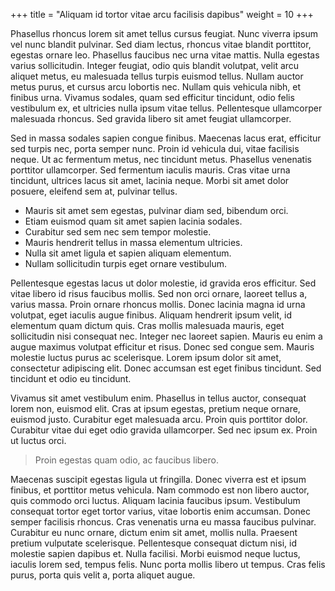 +++
title = "Aliquam id tortor vitae arcu facilisis dapibus"
weight = 10
+++

Phasellus rhoncus lorem sit amet tellus cursus feugiat. Nunc viverra ipsum vel nunc blandit pulvinar. Sed diam lectus, rhoncus vitae blandit porttitor, egestas ornare leo. Phasellus faucibus nec urna vitae mattis. Nulla egestas varius sollicitudin. Integer feugiat, odio quis blandit volutpat, velit arcu aliquet metus, eu malesuada tellus turpis euismod tellus. Nullam auctor metus purus, et cursus arcu lobortis nec. Nullam quis vehicula nibh, et finibus urna. Vivamus sodales, quam sed efficitur tincidunt, odio felis vestibulum ex, et ultricies nulla ipsum vitae tellus. Pellentesque ullamcorper malesuada rhoncus. Sed gravida libero sit amet feugiat ullamcorper.

Sed in massa sodales sapien congue finibus. Maecenas lacus erat, efficitur sed turpis nec, porta semper nunc. Proin id vehicula dui, vitae facilisis neque. Ut ac fermentum metus, nec tincidunt metus. Phasellus venenatis porttitor ullamcorper. Sed fermentum iaculis mauris. Cras vitae urna tincidunt, ultrices lacus sit amet, lacinia neque. Morbi sit amet dolor posuere, eleifend sem at, pulvinar tellus.

-   Mauris sit amet sem egestas, pulvinar diam sed, bibendum orci.
-   Etiam euismod quam sit amet sapien lacinia sodales.
-   Curabitur sed sem nec sem tempor molestie.
-   Mauris hendrerit tellus in massa elementum ultricies.
-   Nulla sit amet ligula et sapien aliquam elementum.
-   Nullam sollicitudin turpis eget ornare vestibulum.

Pellentesque egestas lacus ut dolor molestie, id gravida eros efficitur. Sed vitae libero id risus faucibus mollis. Sed non orci ornare, laoreet tellus a, varius massa. Proin ornare rhoncus mollis. Donec lacinia magna id urna volutpat, eget iaculis augue finibus. Aliquam hendrerit ipsum velit, id elementum quam dictum quis. Cras mollis malesuada mauris, eget sollicitudin nisi consequat nec. Integer nec laoreet sapien. Mauris eu enim a augue maximus volutpat efficitur et risus. Donec sed congue sem. Mauris molestie luctus purus ac scelerisque. Lorem ipsum dolor sit amet, consectetur adipiscing elit. Donec accumsan est eget finibus tincidunt. Sed tincidunt et odio eu tincidunt.

Vivamus sit amet vestibulum enim. Phasellus in tellus auctor, consequat lorem non, euismod elit. Cras at ipsum egestas, pretium neque ornare, euismod justo. Curabitur eget malesuada arcu. Proin quis porttitor dolor. Curabitur vitae dui eget odio gravida ullamcorper. Sed nec ipsum ex. Proin ut luctus orci.

> Proin egestas quam odio, ac faucibus libero.

Maecenas suscipit egestas ligula ut fringilla. Donec viverra est et ipsum finibus, et porttitor metus vehicula. Nam commodo est non libero auctor, quis commodo orci luctus. Aliquam lacinia faucibus ipsum. Vestibulum consequat tortor eget tortor varius, vitae lobortis enim accumsan. Donec semper facilisis rhoncus. Cras venenatis urna eu massa faucibus pulvinar. Curabitur eu nunc ornare, dictum enim sit amet, mollis nulla. Praesent pretium vulputate scelerisque. Pellentesque consequat dictum nisi, id molestie sapien dapibus et. Nulla facilisi. Morbi euismod neque luctus, iaculis lorem sed, tempus felis. Nunc porta mollis libero ut tempus. Cras felis purus, porta quis velit a, porta aliquet augue.
